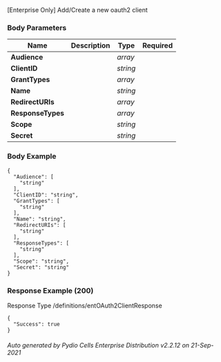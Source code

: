 






 
[Enterprise Only] Add/Create a new oauth2 client  


### Body Parameters

Name | Description | Type | Required
---|---|---|---
**Audience** |  | _array_ |   
**ClientID** |  | _string_ |   
**GrantTypes** |  | _array_ |   
**Name** |  | _string_ |   
**RedirectURIs** |  | _array_ |   
**ResponseTypes** |  | _array_ |   
**Scope** |  | _string_ |   
**Secret** |  | _string_ |   


### Body Example
```
{
  "Audience": [
    "string"
  ],
  "ClientID": "string",
  "GrantTypes": [
    "string"
  ],
  "Name": "string",
  "RedirectURIs": [
    "string"
  ],
  "ResponseTypes": [
    "string"
  ],
  "Scope": "string",
  "Secret": "string"
}
```






### Response Example (200)
Response Type /definitions/entOAuth2ClientResponse

```
{
  "Success": true
}
```




###### Auto generated by Pydio Cells Enterprise Distribution v2.2.12 on 21-Sep-2021
